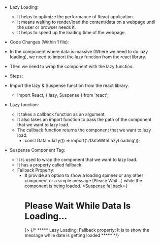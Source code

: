 - Lazy Loading:
    - It helps to optimize the performance of React application.
    - It means waiting to render/load the content/data on a webpage until the user or browser needs it. 
    - It helps to speed up the loading time of the webpage.

- Code Changes (Within 1 file):
 - In the component where data is massive (Where we need to do lazy loading), we need to import the lazy function from the react library.
 - Then we need to wrap the component with the lazy function.

- Steps:
 - Import the lazy & Suspense function from the react library.
    - import React, { lazy, Suspense } from 'react';

 - Lazy function: 
    - It takes a callback function as an argument.
    - It also takes an import function to pass the path of the component that we want to lazy load.
    - The callback function returns the component that we want to lazy load.
        - const Data = lazy(() => import('./DataWithLazyLoading'));

 - Suspense Component Tag:
    - It is used to wrap the component that we want to lazy load.
    - It has a property called fallback.
    - Fallback Property:
        - It provide an option to show a loading spinner or any other component or a simple message (Please Wait...) while the component is being loaded.
        <Suspense fallback={<div className='fallback-message-style-container'><h1>Please Wait While Data Is Loading...</h1></div>}>
            {/* ***** Lazy Loading: Fallback property: It is to show the message while date is getting loaded ***** */}
            <Data />
        </Suspense>